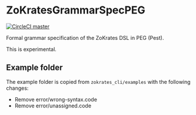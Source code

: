 # ZoKratesGrammarSpecPEG
[![CircleCI master](https://img.shields.io/circleci/project/github/JacobEberhardt/ZoKratesGrammarSpecPEG/master.svg?label=master)](https://circleci.com/gh/JacobEberhardt/ZoKratesGrammarSpecPEG/tree/master)

Formal grammar specification of the ZoKrates DSL in PEG (Pest).

This is experimental.

## Example folder

The example folder is copied from `zokrates_cli/examples` with the following changes:
- Remove error/wrong-syntax.code
- Remove error/unassigned.code

